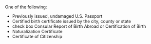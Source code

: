 One of the following:

* Previously issued, undamaged U.S. Passport
* Certified birth certificate issued by the city, county or state
* check box Consular Report of Birth Abroad or Certification of Birth
* Naturalization Certificate
* Certificate of Citizenship
